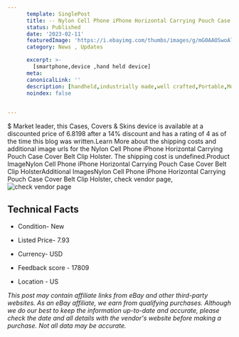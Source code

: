 ```yaml
---
      template: SinglePost
      title: -- Nylon Cell Phone iPhone Horizontal Carrying Pouch Case Cover Belt Clip Holster
      status: Published
      date: '2023-02-11'
      featuredImage: 'https://i.ebayimg.com/thumbs/images/g/mG0AAOSwoAlixubn/s-l225.jpg'
      category: News , Updates

      excerpt: >-
        [smartphone,device ,hand held device]
      meta:
      canonicalLink: ''
      description: [handheld,industrially made,well crafted,Portable,Mobile,Compact,Convenient,Lightweight,Maneuverable,Man-portable,Miniature,Carriable,Hand-held,Light,Holdable,Transportable,Mobile device,Pocket-sized,On-the-go,Wireless,Cordless,Compact size,Convenient size, smartphone,device ,hand held device]
      noindex: false

        
---
```

$
    Market leader, this Cases, Covers & Skins device is available at a discounted price of 6.8198 after a 14% discount and has a rating of 4 as of the time this blog was written.Learn More about the shipping costs and additional image urls for the Nylon Cell Phone iPhone Horizontal Carrying Pouch Case Cover Belt Clip Holster. The shipping cost is undefined.Product ImageNylon Cell Phone iPhone Horizontal Carrying Pouch Case Cover Belt Clip HolsterAdditional ImagesNylon Cell Phone iPhone Horizontal Carrying Pouch Case Cover Belt Clip Holster, check vendor page, ![check vendor page](https://origin-galleryplus.ebayimg.com/ws/web/144637706882_2_0_1/225x225.jpg,https://origin-galleryplus.ebayimg.com/ws/web/144637706882_3_0_1/225x225.jpg,https://origin-galleryplus.ebayimg.com/ws/web/144637706882_4_0_1/225x225.jpg,https://origin-galleryplus.ebayimg.com/ws/web/144637706882_5_0_1/225x225.jpg,https://origin-galleryplus.ebayimg.com/ws/web/144637706882_6_0_1/225x225.jpg,https://origin-galleryplus.ebayimg.com/ws/web/144637706882_7_0_1/225x225.jpg,https://origin-galleryplus.ebayimg.com/ws/web/144637706882_8_0_1/225x225.jpg,https://origin-galleryplus.ebayimg.com/ws/web/144637706882_9_0_1/225x225.jpg,https://origin-galleryplus.ebayimg.com/ws/web/144637706882_10_0_1/225x225.jpg,https://origin-galleryplus.ebayimg.com/ws/web/144637706882_11_0_1/225x225.jpg,https://origin-galleryplus.ebayimg.com/ws/web/144637706882_12_0_1/225x225.jpg)
    
    

 ## Technical Facts 



     
      

 - Condition- New 


      

 - Listed Price- 7.93 


      

 - Currency- USD 


      

 - Feedback score - 17809 


      

 - Location - US 


      
      

 *_This post may contain affiliate links from eBay and other third-party websites. As an eBay affiliate, we earn from qualifying purchases. Although we do our best to keep the information up-to-date and accurate, please check the date and all details with the vendor's website before making a purchase. Not all data may be accurate._*



    
    
    
    
    